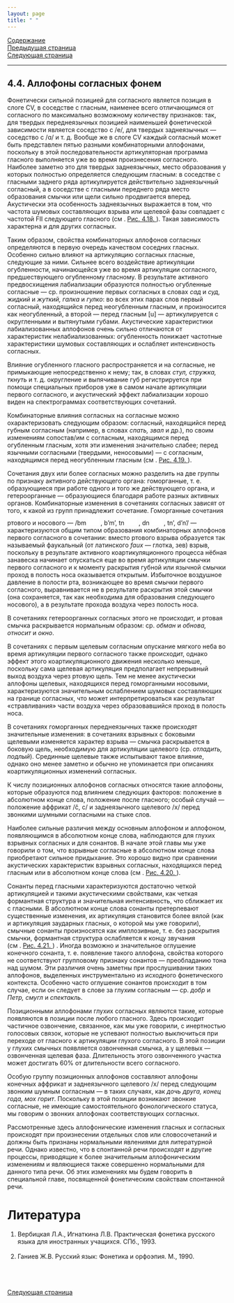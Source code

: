 ```yaml
---
layout: page
title: " "
---
```

<a href="contents.html">Содержание</a><br>
<a href="043.html">Предыдущая страница</a><br>
<a href="051.html">Следующая страница</a>
<hr>

## 4.4. Аллофоны согласных фонем
Фонетически сильной позицией для согласного является позиция в слоге CV, 
в соседстве с гласным, наименее всего отличающимся от согласного по максимально 
возможному количеству признаков: так, для твердых переднеязычных позицией 
наименьшей фонетической зависимости является соседство с /е/, для твердых заднеязычных — 
соседство с /ɑ/ и т. д. Вообще же в слоге CV каждый согласный может быть представлен пятью 
разными комбинаторными аллофонами, поскольку в этой последовательности артикуляторная 
программа гласного выполняется уже во время произнесения согласного. Наиболее заметно это 
для твердых заднеязычных, место образования у которых полностью определяется следующим
гласным: в соседстве с гласными заднего ряда артикулируется действительно заднеязычный 
согласный, а в соседстве с гласными переднего ряда место образования смычки или щели сильно 
продвигается вперед. Акустически эта особенность заднеязычных выражается в том, что частота 
шумовых составляющих взрыва или щелевой фазы совпадает с частотой FII следующего гласного 
(см . <a href="RIS/ris4-18.html">Рис. 4.18. </a>). Такая зависимость характерна и для других согласных. 

Таким образом, свойства комбинаторных аллофонов согласных определяются в первую очередь 
качеством соседних гласных. Особенно сильно влияют на артикуляцию согласных гласные, 
следующие за ними. Сильнее всего воздействие артикуляции огубленности, начинающейся уже 
во время артикуляции согласного, предшествующего огубленному гласному. В результате активного 
предвосхищения лабиализации образуются полностью огубленные согласные — ср. произношение
первых согласных в словах <i>сад</i> и <i>суд, жидкий</i> и <i>жуткий, галка</i> и <i>гулко</i>:
во всех этих парах слов первый 
согласный, находящийся перед неогубленным гласным, и произносится как неогубленный, 
а второй — перед гласным [u] — артикулируется с округленными и вытянутыми губами. 
Акустические характеристики лабиализованных аллофонов очень сильно отличаются от 
характеристик нелабиализованных: огубленность понижает частотные характеристики
шумовых составляющих и ослабляет интенсивность согласных.

Влияние огубленного гласного распространяется и на согласные, не примыкающие 
непосредственно к нему; так, в словах <i>стул, стружка, ткнуть</i> и т. д. округление и выпячивание 
губ регистрируется при помощи специальных приборов уже в самом начале артикуляции 
первого согласного, и акустический эффект лабиализации хорошо виден на спектрограммах 
соответствующих сочетаний. 

Комбинаторные влияния согласных на согласные можно охарактеризовать следующим образом: 
согласный, находящийся перед губным согласным (например, в словах <i>спать, звал</i> и др.), 
по своим изменениям сопостав/им с согласным, находящимся перед огубленным гласным, хотя 
эти изменения значительно слабее; перед язычными согласными (твердыми, неносовыми) —
с согласным, находящимся перед неогубленным гласным (см . <a href="RIS/ris4-19.html">Рис. 4.19. </a>).

Сочетания двух или более согласных можно разделить на две группы по признаку активного 
действующего органа: гоморганные, т. е. образующиеся при работе одного и того же действующего 
органа, и гетероорганные — образующиеся благодаря работе разных активных органов. 
Комбинаторные изменения в сочетаниях согласных зависят от того, к какой из групп принадлежит 
сочетание. Гоморганные сочетания ртового и носового — /bm
<embed src="thesis4/bm-d.wav" width=25 height=25 controls="smallconsole" autostart="false">
, b’m’, tn
<embed src="thesis4/tn-d.wav" width=25 height=25 controls="smallconsole" autostart="false">
, dn
<embed src="thesis4/dn-d.wav" width=25 height=25 controls="smallconsole" autostart="false">
, tn’, d’n’/ — 
характеризуются общим типом образования комбинаторных аллофонов первого согласного в 
сочетании: вместо ртового взрыва образуется так называемый фаукальный (от латинского <i>faux</i> — глотка, зев) 
взрыв, поскольку в результате активного коартикуляционного процесса нёбная занавеска начинает опускаться 
еще во время артикуляции смычки первого согласного и к моменту раскрытия губной или язычной 
смычки проход в полость носа оказывается открытым. Избыточное воздушное давление в полости рта, 
возникающее во время смычки первого согласного, выравнивается не в результате раскрытия этой
смычки (она сохраняется, так как необходима для образования следующего носового), а в результате 
прохода воздуха через полость носа. 

В сочетаниях гетероорганных согласных этого не происходит, и ртовая смычка раскрывается 
нормальным образом: ср. <i>обман</i> и <i>обнова, относит</i> и <i>окно</i>. 

В сочетаниях с первым щелевым согласным опускание мягкого неба во время артикуляции первого 
согласного также происходит, однако эффект этого коартикуляционного движения несколько меньше,
поскольку сама щелевая артикуляция предполагает непрерывный выход воздуха через ртовую щель. 
Тем не менее акустически аллофоны щелевых, находящихся перед гоморганными носовыми,
характеризуются значительным ослаблением шумовых составляющих на границе согласных, что 
может интерпретироваться как результат «стравливания» части воздуха через образовавшийся 
проход в полость носа. 

В сочетаниях гоморганных переднеязычных также происходят значительные изменения: в 
сочетаниях взрывных с боковыми щелевыми изменяется характер взрыва — смычка раскрывается в 
боковую щель, необходимую для артикуляции щелевого (ср. <i>отладить, подлый</i>). Срединные щелевые 
также испытывают такое влияние, однако оно менее заметно и обычно не упоминается при 
описаниях коартикуляционных изменений согласных.

К числу позиционных аллофонов согласных относятся такие аллофоны, которые образуются 
под влиянием следующих факторов: положение в абсолютном конце слова, положение после 
гласного; особый случай — положение аффрикат /č, c/ и заднеязычного щелевого /х/ перед 
звонкими шумными согласными на стыке слов. 

Наиболее сильные различия между основным аллофоном и аллофоном, появляющимся в 
абсолютном конце слова, наблюдаются для глухих взрывных согласных и для сонантов. 
В начале этой главы мы уже говорили о том, что взрывные согласные в абсолютном конце
слова приобретают сильное придыхание. Это хорошо видно при сравнении акустических 
характеристик взрывных согласных, находящихся перед гласным или в абсолютном конце 
слова  (см . <a href="RIS/ris4-20.html">Рис. 4.20. </a>). 

Сонанты перед гласными характеризуются достаточно четкой артикуляцией и такими 
акустическими свойствами, как четкая формантная структура и значительная интенсивность, 
что сближает их с гласными. В абсолютном конце слова сонанты претерпевают существенные
изменения, их артикуляция становится более вялой (как и артикуляция заударных гласных, 
о которой мы уже говорили), смычные сонанты произносятся как имплозивные, т. е. 
без раскрытия смычки, формантная структура ослабляется к концу звучания  
(см . <a href="RIS/ris4-21.html">Рис. 4.21. </a>) . Иногда возможно 
и значительное оглушение конечного сонанта, т. е. появление такого аллофона, свойства 
которого не соответствуют групповому признаку сонантов — преобладанию тона над 
шумом. Эти различия очень заметны при прослушивании таких аллофонов, выделенных 
инструментально из исходного фонетического контекста. Особенно часто оглушение сонантов 
происходит в том случае, если он следует в слове за глухим согласным — ср. <i>добр</i> и <i>Петр, 
смугл</i> и <i>спектакль</i>. 

Позиционными аллофонами глухих согласных являются такие, которые появляются в позиции
после любого гласного. Здесь происходит частичное озвончение, связанное, как мы уже говорили,
с инертностью голосовых связок, которые не успевают полностью выключиться при 
переходе от гласного к артикуляции глухого согласного. В этой позиции у глухих 
смычных появляется озвонченная смычка, а у щелевых — озвонченная щелевая фаза. 
Длительность этого озвонченного участка может достигать 60% от длительности всего 
согласного. 

Особую группу позиционных аллофонов составляют аллофоны конечных аффрикат и
заднеязычного щелевого /х/ перед следующим звонким шумным согласным — в таких 
случаях, как <i>дочь друга, конец года, мох горит</i>. Поскольку в этой позиции возникают 
звонкие согласные, не имеющие самостоятельного фонологического статуса, мы говорим 
о звонких аллофонах соответствующих согласных.


Рассмотренные здесь аллофонические изменения гласных и согласных происходят при 
произнесении отдельных слов или словосочетаний и должны быть признаны нормальными 
явлениями для литературной речи. Однако известно, что в спонтанной речи происходят и
другие процессы, приводящие к более значительным аллофоническим изменениям и
являющиеся также совершенно нормальными для данного типа речи. Об этих изменениях мы
будем говорить в специальной главе, посвященной фонетическим свойствам спонтанной речи. 


# Литература
<ol>
<li>Вербицкая Л.А., Игнаткина Л.В. Практическая фонетика русского языка 
для иностранных учащихся. СПб., 1993. </li><br>
<li>Ганиев Ж.В. Русский язык: Фонетика и орфоэпия. М., 1990. </li><br>
</ol>
<br><br>
<a href="051.html">Следующая страница</a>
